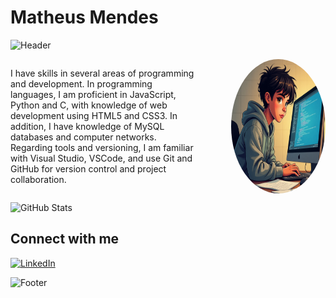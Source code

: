 # Matheus Mendes

![Header](https://capsule-render.vercel.app/api?type=waving&color=FF0000&height=120&section=header)

<div style="display: flex; justify-content: space-between;">
    <p style="width: 60%;">I have skills in several areas of programming and development. In programming languages, I am proficient in JavaScript, Python and C, with knowledge of web development using HTML5 and CSS3. In addition, I have knowledge of MySQL databases and computer networks. Regarding tools and versioning, I am familiar with Visual Studio, VSCode, and use Git and GitHub for version control and project collaboration.</p>
    <img style="width: 30%; border-radius: 50%;" src="imagem/Flux_Dev_Create_a_stunning_digital_drawing_of_a_young_programm_1.jpeg"/>
</div>

![GitHub Stats](https://github-readme-stats.vercel.app/api?username=Matheus-art66&show_icons=true&count_private=true&hide_border=true&title_color=00bfbf&icon_color=00bfbf&text_color=c9d1d9&bg_color=0d1117)

## Connect with me

[![LinkedIn](https://img.shields.io/badge/LinKedIn-%23E4405F?style=for-the-badge&logo=linkedin&logoColor=white)](https://www.LinKedIn.com/in/matheus-mendes-809166282/)

![Footer](https://capsule-render.vercel.app/api?type=waving&color=FF0000&height=120&section=footer)

